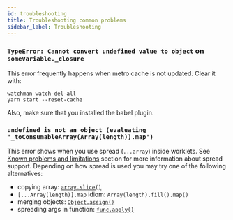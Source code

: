 ```yaml
---
id: troubleshooting
title: Troubleshooting common problems
sidebar_label: Troubleshooting
---
```


### `TypeError: Cannot convert undefined value to object` on `someVariable._closure`

This error frequently happens when metro cache is not updated. Clear it with:

```
watchman watch-del-all
yarn start --reset-cache
```

Also, make sure that you installed the babel plugin.

### `undefined is not an object (evaluating '_toConsumableArray(Array(length)).map')`

This error shows when you use spread (`...array`) inside worklets. See [Known problems and limitations](about.md#known-problems-and-limitations) section for more information about spread support.
Depending on how spread is used you may try one of the following alternatives:

- copying array: [`array.slice()`](https://developer.mozilla.org/en-US/docs/Web/JavaScript/Reference/Global_Objects/Array/slice)
- `[...Array(length)].map` idiom: `Array(length).fill().map()`
- merging objects: [`Object.assign()`](https://developer.mozilla.org/en-US/docs/Web/JavaScript/Reference/Global_Objects/Object/assign)
- spreading args in function: [`func.apply()`](https://developer.mozilla.org/en-US/docs/Web/JavaScript/Reference/Global_Objects/Function/apply)

